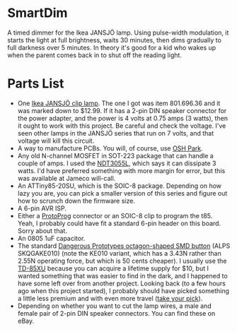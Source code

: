 SmartDim
===

A timed dimmer for the Ikea JANSJÖ lamp. Using pulse-width modulation, it starts the light at full brightness, waits 30 minutes, then dims gradually to full darkness over 5 minutes. In theory it's good for a kid who wakes up when the parent comes back in to shut off the reading light.


Parts List
===

* One [Ikea JANSJÖ clip lamp](http://www.ikea.com/us/en/catalog/products/30237256/#/20315674). The one I got was item 801.696.36 and it was marked down to $12.99. If it has a 2-pin DIN speaker connector for the power adapter, and the power is 4 volts at 0.75 amps (3 watts), then it ought to work with this project. Be careful and check the voltage. I've seen other lamps in the JANSJÖ series that run on 7 volts, and that voltage will kill this circuit.
* A way to manufacture PCBs. You will, of course, use [OSH Park](https://oshpark.com/).
* Any old N-channel MOSFET in SOT-223 package that can handle a couple of amps. I used the [NDT3055L](https://www.jameco.com/webapp/wcs/stores/servlet/Product_10001_10001_874875_-1), which says it can dissipate 3 watts. I'd have preferred something with more margin for error, but this was available at Jameco will-call.
* An ATTiny85-20SU, which is the SOIC-8 package. Depending on how lazy you are, you can pick a smaller version of this series and figure out how to scrunch down the firmware size.
* A 6-pin AVR ISP.
* Either a [ProtoProg](http://protofusion.org/wordpress/2013/05/open-hardware-pogo-pin-programmer/) connector or an SOIC-8 clip to program the t85. Yeah, I probably could have fit a standard 6-pin header on this board. Sorry about that.
* An 0805 1uF capacitor.
* The standard [Dangerous Prototypes octagon-shaped SMD button](http://dangerousprototypes.com/docs/Partlist#Buttons_and_switches) (ALPS SKQGAKE010) (note the KE010 variant, which has a 3.43N rather than 2.55N operating force, but which is 50 cents cheaper). I usually use the [TD-85XU](http://www.dx.com/p/td-85xu-mini-tact-switches-50-piece-pack-122514#.VmRq-H4rKV4) because you can acquire a lifetime supply for $10, but I wanted something that was easier to find in the dark, and I happened to have some left over from another project. Looking back (to a few hours ago when this project started), I probably should have picked something a little less premium and with even more travel ([take your pick](http://www.dx.com/s/tact+switch)).
* Depending on whether you want to cut the lamp wires, a male and female pair of 2-pin DIN speaker connectors. You can find these on eBay.
